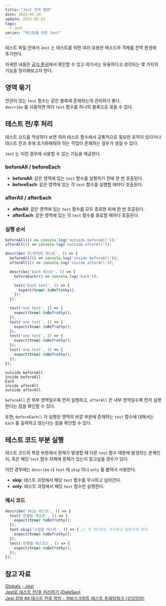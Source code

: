 ```yaml
---
title: "Jest 전역 환경"
date: 2023-05-20
update: 2022-05-21
tags:
  - jest
series: "테스팅을 위한 Jest"
---
```


테스트 파일 안에서 `Jest` 는 테스트를 위한 여러 유용한 메소드와 객체를 전역 환경에 추가한다.  

자세한 내용은 [공식 문서](https://jestjs.io/docs/api)에서 확인할 수 있고 여기서는 유용하다고 생각되는 몇 가지의 기능을 정리해보고자 한다.

## 영역 묶기
연관이 있는 `test` 함수는 같은 블록에 존재하는게 관리하기 좋다.  
`describe` 를 사용하면 여러 `test` 함수를 하나의 블록으로 묶을 수 있다.

## 테스트 전/후 처리
테스트 코드를 작성하다 보면 여러 테스트 함수에서 공통적으로 필요한 로직이 있다거나 테스트 전과 후에 초기화해줘야 하는 작업이 존재하는 경우가 생길 수 있다.  

`Jest` 는 이런 경우에 사용할 수 있는 기능을 제공한다.

### beforeAll / beforeEach
- **beforeAll**: 같은 영역에 있는 `test` 함수를 실행하기 전에 한 번 호출된다.
- **beforeEach**: 같은 영역에 있는 각 `test` 함수를 실행할 때마다 호출된다.

### afterAll / afterEach
- **afterAll**: 같은 영역에 있는 `test` 함수를 모두 종료한 뒤에 한 번 호출된다.
- **afterEach**: 같은 영역에 있는 각 `test` 함수를 종료할 때마다 호출된다.

### 실행 순서
```ts
beforeAll(() => console.log('outside beforeAll'));
afterAll(() => console.log('outside afterAll'));

describe('전/후처리 테스트', () => {
  beforeAll(() => console.log('inside beforeAll'));
  afterAll(() => console.log('inside afterAll'));

  describe('Each 테스트', () => {
    beforeEach(() => console.log('Each'));

    test('Each test', () => {
      expect(true).toBeTruthy();
    });
  });

  test('one test', () => {
    expect(true).toBeTruthy();
  });
  test('one test', () => {
    expect(true).toBeTruthy();
  });
  test('one test', () => {
    expect(true).toBeTruthy();
  });
  test('one test', () => {
    expect(true).toBeTruthy();
  });
});
```

```
outside beforeAll
inside beforeAll
Each
inside afterAll
outside afterAll
```

`beforeAll` 은 외부 영역일수록 먼저 실행하고, `afterAll` 은 내부 영역일수록 먼저 실행한다는 점을 확인할 수 있다.  

또한, `beforeEach()` 가 실행된 영역의 바깥 부분에 존재하는 `test` 함수에 대해서는 `Each` 를 출력하고 않는다는 점을 확인할 수 있다.

## 테스트 코드 부분 실행
테스트 코드의 특정 부분에서 문제가 발생할 때 다른 `test` 함수 때문에 발생하는 문제인지, 혹은 해당 `test` 함수 자체에 문제가 있는지 알고싶을 경우가 있다.  

이런 경우에는 `describe` 나 `test` 에 `skip` 이나 `only` 를 붙여서 사용한다.

- **skip**: 테스트 과정에서 해당 `test` 함수를 무시하고 넘어간다.  
- **only**: 테스트 과정에서 해당 `test` 함수만 실행한다.

### 예시 코드
```ts
describe('skip 테스트', () => {
  test('진행할 테스트', () => {
    expect(true).toBeTruthy();
  });
  test.skip('스킵할 테스트', () => { // 이 테스트는 무시하고 넘어가게 된다.
    expect(true).toBeTruthy();
  });
  test('진행할 테스트2', () => {
    expect(true).toBeTruthy();
  });
});
```

## 참고 자료
[Globals - Jest](https://jestjs.io/docs/api)  
[Jest로 테스트 전/후 처리하기 (DaleSeo)](https://www.daleseo.com/jest-before-after/)  
[Jest 강좌 #4 테스트 전후 작업 - 자바스크립트 테스트 프레임워크 (코딩앙마)](https://www.youtube.com/watch?v=TRZ2XdmctSQ&list=PLZKTXPmaJk8L1xCg_1cRjL5huINlP2JKt&index=4)  